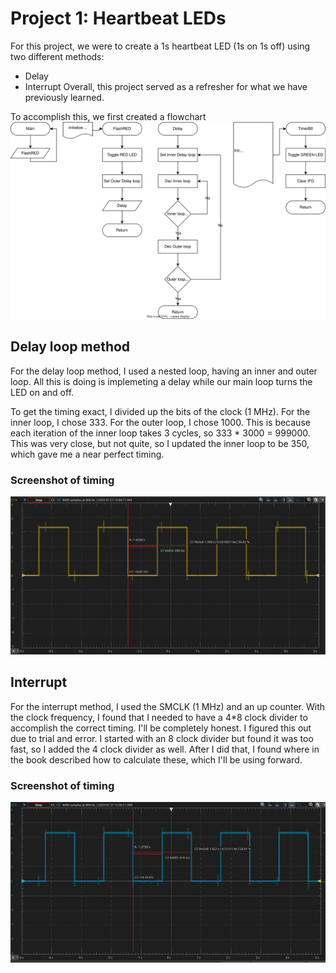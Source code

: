 # Project 1: Heartbeat LEDs
For this project, we were to create a 1s heartbeat LED (1s on 1s off) using two different methods:
* Delay
* Interrupt
Overall, this project served as a refresher for what we have previously learned.

To accomplish this, we first created a flowchart
![Flowchart](EELE_465_Project1.svg)

## Delay loop method
For the delay loop method, I used a nested loop, having an inner and outer loop. All this is doing is implemeting a delay while our main loop turns the LED on and off.

To get the timing exact, I divided up the bits of the clock (1 MHz). For the inner loop, I chose 333. For the outer loop, I chose 1000. This is because each iteration of the inner loop takes 3 cycles, so 333 * 3000 = 999000. This was very close, but not quite, so I updated the inner loop to be 350, which gave me a near perfect timing.

### Screenshot of timing
![Delay Waveform](Delay_waveform.png)

## Interrupt
For the interrupt method, I used the SMCLK (1 MHz) and an up counter. With the clock frequency, I found that I needed to have a 4*8 clock divider to accomplish the correct timing. I'll be completely honest. I figured this out due to trial and error. I started with an 8 clock divider but found it was too fast, so I added the 4 clock divider as well. After I did that, I found where in the book described how to calculate these, which I'll be using forward.

### Screenshot of timing
![Interrupt Waveform](Interrupt_waveform.png)